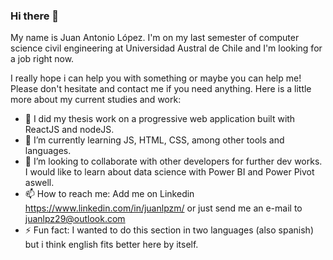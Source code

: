 ### Hi there 👋
My name is Juan Antonio López. I'm on my last semester of computer science civil engineering at Universidad Austral de Chile and I'm looking for a job right now. 

I really hope i can help you with something or maybe you can help me! Please don't hesitate and contact me if you need anything. Here is a little more about my current studies and work:

- 🔭 I did my thesis work on a progressive web application built with ReactJS and nodeJS.
- 🌱 I’m currently learning JS, HTML, CSS, among other tools and languages.
- 👯 I’m looking to collaborate with other developers for further dev works. I would like to learn about data science with Power BI and Power Pivot aswell.
- 📫 How to reach me: Add me on Linkedin https://www.linkedin.com/in/juanlpzm/ or just send me an e-mail to juanlpz29@outlook.com
- ⚡ Fun fact: I wanted to do this section in two languages (also spanish) but i think english fits better here by itself.
